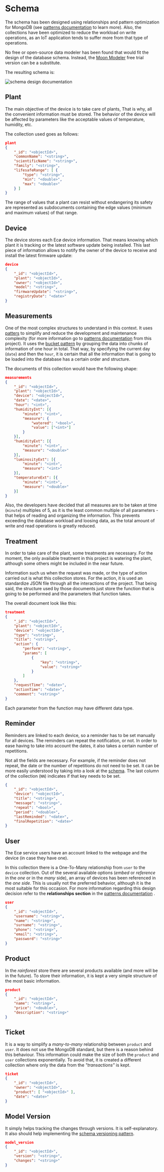 # Schema

The schema has been designed using relationships and pattern optimization
for MongoDB (see
[patterns documentation](https://github.com/laurapm/UBICUA/tree/master/database/schema_design/patterns/) 
to learn more). Also, the collections have been optimized to reduce the 
workload on write operations, as an IoT application tends to suffer more from 
that type of operations.

No free or open-source data modeler has been found that would fit the design 
of the database schema. Instead, the 
[Moon Modeler](https://www.datensen.com/download.html) free trial version can
be a substitute.

The resulting schema is:

![schema design documentation](https://github.com/laurapm/UBICUA/tree/master/database/schema_design/design/eco-light.png)

## Plant

The main objective of the device is to take care of plants, That is why, all 
the convenient information must be stored. The behavior of the device will be 
affected by parameters like the acceptable values of temperature, humidity, 
etc.

The collection used goes as follows:

```json
plant
{
    "_id": "<objectId>",
    "commonName": "<string>",
    "scientificName": "<string>",
    "family": "<string>",
    "lifesafeRange": [ {
        "type": "<string>",
        "min": "<double>",
        "max": "<double>"
    } ]
}
```

The range of values that a plant can resist without endangering its safety are
represented as subdocuments containing the edge values (minimum and maximum 
values) of that range. 

## Device

The device stores each Ecø device information. That means knowing which plant 
it is tracking or the latest software update being installed. This last piece
of information allows to notify the owner of the device to receive and 
install the latest firmware update:

```json
device
{
    "_id": "<objectId>",
    "plant": "<objectId>",
    "owner": "<objectId>",
    "model": "<string>",
    "firmwareUpdate": "<string>",
    "registryDate": "<date>"
}
```

## Measurements

One of the most complex structures to understand in this context. It uses 
[patters](https://www.mongodb.com/blog/post/building-with-patterns-a-summary) 
to simplify and reduce the development and maintenance complexity (for more 
information go to 
[patterns documentation](https://github.com/laurapm/UBICUA/tree/master/database/schema_design/patterns/)
from this project). It uses the 
[bucket pattern](https://www.mongodb.com/blog/post/building-with-patterns-the-bucket-pattern)
by grouping the data into chunks of information of one hour in total. That 
way, by specifying the current day (`date`) and then the `hour`, it is certain 
that all the information that is going to be loaded into the database has a 
certain order and structure.

The documents of this collection would have the following shape:

```json
measurements
{
    "_id": "<objectId>",
    "plant": "<objectId>",
    "device": "<objectId>",
    "date": "<date>",
    "hour": "<int>",
    "humidityInt": [{
        "minute": "<int>",
        "measure": {
            "watered": "<bool>",
            "value": ["<int>"]
        }
    }],
    "humidityExt": [{
        "minute": "<int>",
        "measure": "<double>"
    }],
    "luminosityExt": [{
        "minute": "<int>",
        "measure": "<int>"
    }],
    "temperatureExt": [{
        "minute": "<int>",
        "measure": "<double>"
    }]
}
```

Also, the developers have decided that all measures are to be taken at time 
(`minute`) multiples of 5, as it is the least common multiple of all 
parameters - that helps of reading and organizing the information. This 
prevents exceeding the database workload and loosing data, as the total amount 
of write and read operations is greatly reduced.

## Treatment

In order to take care of the plant, some treatments are necessary. For the 
moment, the only available treatment in this project is watering the plant,
although some others might be included in the near future.

Information such us when the request was made, or the type of action carried 
out is what this collection stores. For the action, it is used an standardize 
JSON file through all the interactions of the project. That being said, the 
structure used by those documents just store the function that is going to be
performed and the parameters that function takes.

The overall document look like this:

```json
treatment
{
    "_id": "<objectId>",
    "plant": "<objectId>",
    "device": "<objectId>",
    "type": "<string>",
    "title": "<string>",
    "action": {
        "perform": "<string>",
        "params": [
            {
                "key": "<string>",
                "value": "<string>"
            }
        ]
    },
    "requestTime": "<date>",
    "actionTime": "<date>",
    "comment": "<string>"
}
```

Each parameter from the function may have different data type. 

## Reminder

Reminders are linked to each device, so a reminder has to be set manually for 
all devices. The reminders can repeat the notification, or not. In order to 
ease having to take into account the dates, it also takes a certain number of 
repetitions.

Not all the fields are necessary. For example, if the reminder does not repeat,
the date or the number of repetitions do not need to be set. It can be more 
easily understood by taking into a look at the 
[schema](https://github.com/laurapm/UBICUA/tree/master/database/schema_design/design/eco-dark.png).
The last column of the collection (`NN`) indicates if that key needs to be set.

```json
{
    "_id": "<objectId>",
    "device": "<objectId>",
    "title": "<string>",
    "message": "<string>",
    "repeat": "<bool>",
    "period": "<double>",
    "lastReminded": "<date>",
    "finalRepetition": "<date>"
}
```

## User

The Ecø service users have an account linked to the webpage and the device (in
case they have one). 

In this collection there is a One-To-Many relationship from `user` to the 
`device` collection. Out of the several available options (_embed_ or 
_reference_ in the _one_ or in the _many_ side), an array of devices has been 
referenced in the _one side_. This is usually not the preferred behavior, 
although it is the most suitable for this occasion. For more information 
regarding this design decision refer to the **relationships section** in the 
[patterns documentation](https://github.com/laurapm/UBICUA/tree/master/database/schema_design/patterns/) .

```json
user
{
    "_id": "<objectId>",
    "username": "<string>",
    "name": "<string>",
    "surname": "<string>",
    "phone": "<string>",
    "email": "<string>",
    "password": "<string>"
}
```

## Product

In the _rainforest_ store there are several products available (and more will 
be in the future). To store their information, it is kept a very simple 
structure of the most basic information.

```json
product
{
    "_id": "<objectId>",
    "name": "<string>",
    "price": "<double>",
    "description": "<string>"
}
```

## Ticket

It is a way to simplify a _many-to-many_ relationship between `product` and
`user`. It does not use the MongoDB standard, but there is a reason behind this
behaviour. This information could make the size of both the `product` and 
`user` collections exponentially. To avoid that, it is created a different 
collection where only the data from the _"transactions"_ is kept.

```json
ticket
{
    "_id": "<objectId>",
    "owner": "<objectId>",
    "product": [ "<objectId>" ],
    "date": "<date>"
}
```

## Model Version

It simply helps tracking the changes through versions. It is self-explanatory.
It also should help implementing the 
[schema versioning pattern](https://www.mongodb.com/blog/post/building-with-patterns-the-schema-versioning-pattern).

```json
model_version
{
    "_id": "<objectId>",
    "version": "<string>", 
    "changes": "<string>"
}
```
